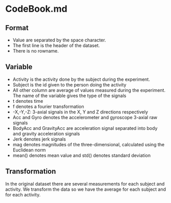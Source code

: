 CodeBook.md
===========

Format
------
* Value are separated by the space character.
* The first line is the header of the dataset.
* There is no rowname.

Variable
--------
* Activity is the activity done by the subject during the experiment.
* Subject is the id given to the person doing the activity
* All other column are average of values measured during the experiment. The name of the variable gives the type of the signals 
 * t denotes time
 * f denotes a fourier transformation
 * -X,-Y,-Z: 3-axial signals in the X, Y and Z directions respectively
 * Acc and Gyro denotes the accelerometer and gyroscope 3-axial raw signals
 * BodyAcc and GravityAcc are acceleration signal separated into body and gravity acceleration signals
 * Jerk denotes jerk signals
 * mag denotes magnitudes of the three-dimensional, calculated using the Euclidean norm
  * mean() denotes mean value and std() denotes standard deviation
 
Transformation
--------------
In the original dataset there are several measurements for each subject and activity. We transform the data so we have the average for each subject and for each activity.
